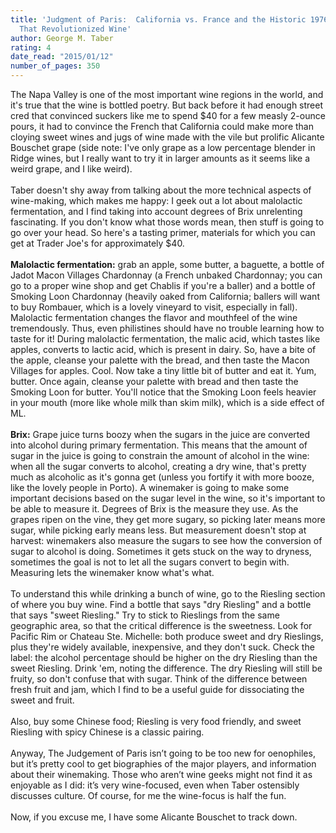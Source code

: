 ```yaml
---
title: 'Judgment of Paris:  California vs. France and the Historic 1976 Paris Tasting
  That Revolutionized Wine'
author: George M. Taber
rating: 4
date_read: "2015/01/12"
number_of_pages: 350
---
```


 The Napa Valley is one of the most important wine regions in the world, and it's true that the wine is bottled poetry. But back before it had enough street cred that convinced suckers like me to spend $40 for a few measly 2-ounce pours, it had to convince the French that California could make more than cloying sweet wines and jugs of wine made with the vile but prolific Alicante Bouschet grape (side note: I've only grape as a low percentage blender in Ridge wines, but I really want to try it in larger amounts as it seems like a weird grape, and I like weird).<br/><br/>Taber doesn't shy away from talking about the more technical aspects of wine-making, which makes me happy: I geek out a lot about malolactic fermentation, and I find taking into account degrees of Brix unrelenting fascinating. If you don't know what those words mean, then stuff is going to go over your head. So here's a tasting primer, materials for which you can get at Trader Joe's for approximately $40.<br/><br/><b>Malolactic fermentation:</b> grab an apple, some butter, a baguette, a bottle of Jadot Macon Villages Chardonnay (a French unbaked Chardonnay; you can go to a proper wine shop and get Chablis if you're a baller) and a bottle of Smoking Loon Chardonnay (heavily oaked from California; ballers will want to buy Rombauer, which is a lovely vineyard to visit, especially in fall). Malolactic fermentation changes the flavor and mouthfeel of the wine tremendously. Thus, even philistines should have no trouble learning how to taste for it! During malolactic fermentation, the malic acid, which tastes like apples, converts to lactic acid, which is present in dairy. So, have a bite of the apple, cleanse your palette with the bread, and then taste the Macon Villages for apples. Cool. Now take a tiny little bit of butter and eat it. Yum, butter. Once again, cleanse your palette with bread and then taste the Smoking Loon for butter. You'll notice that the Smoking Loon feels heavier in your mouth (more like whole milk than skim milk), which is a side effect of ML.<br/><br/><b>Brix:</b> Grape juice turns boozy when the sugars in the juice are converted into alcohol during primary fermentation. This means that the amount of sugar in the juice is going to constrain the amount of alcohol in the wine: when all the sugar converts to alcohol, creating a dry wine, that's pretty much as alcoholic as it's gonna get (unless you fortify it with more booze, like the lovely people in Porto). A winemaker is going to make some important decisions based on the sugar level in the wine, so it's important to be able to measure it. Degrees of Brix is the measure they use. As the grapes ripen on the vine, they get more sugary, so picking later means more sugar, while picking early means less. But measurement doesn't stop at harvest: winemakers also measure the sugars to see how the conversion of sugar to alcohol is doing. Sometimes it gets stuck on the way to dryness, sometimes the goal is not to let all the sugars convert to begin with. Measuring lets the winemaker know what's what.<br/><br/>To understand this while drinking a bunch of wine, go to the Riesling section of where you buy wine. Find a bottle that says "dry Riesling" and a bottle that says "sweet Riesling." Try to stick to Rieslings from the same geographic area, so that the critical difference is the sweetness. Look for Pacific Rim or Chateau Ste. Michelle: both produce sweet and dry Rieslings, plus they're widely available, inexpensive, and they don't suck. Check the label: the alcohol percentage should be higher on the dry Riesling than the sweet Riesling. Drink 'em, noting the difference. The dry Riesling will still be fruity, so don't confuse that with sugar. Think of the difference between fresh fruit and jam, which I find to be a useful guide for dissociating the sweet and fruit.<br/><br/>Also, buy some Chinese food; Riesling is very food friendly, and sweet Riesling with spicy Chinese is a classic pairing.<br/><br/>Anyway, The Judgement of Paris isn’t going to be too new for oenophiles, but it’s pretty cool to get biographies of the major players, and information about their winemaking. Those who aren’t wine geeks might not find it as enjoyable as I did: it’s very wine-focused, even when Taber ostensibly discusses culture. Of course, for me the wine-focus is half the fun.<br/><br/>Now, if you excuse me, I have some Alicante Bouschet to track down.
